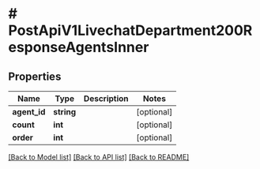 # # PostApiV1LivechatDepartment200ResponseAgentsInner

## Properties

Name | Type | Description | Notes
------------ | ------------- | ------------- | -------------
**agent_id** | **string** |  | [optional]
**count** | **int** |  | [optional]
**order** | **int** |  | [optional]

[[Back to Model list]](../../README.md#models) [[Back to API list]](../../README.md#endpoints) [[Back to README]](../../README.md)
